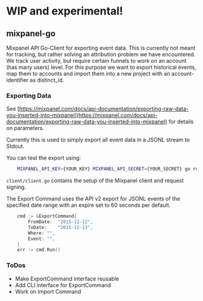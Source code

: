 # WIP and experimental!

## mixpanel-go
Mixpanel API Go-Client for exporting event data. This is currently not meant for tracking, but rather solving an attribution problem we have encountered. We track user activity, but require certain funnels to work on an account (has many users) level. For this purpose we want to export historical events, map them to accounts and import them into a new project with an account-identifier as distinct_id.


### Exporting Data
See [https://mixpanel.com/docs/api-documentation/exporting-raw-data-you-inserted-into-mixpanel](https://mixpanel.com/docs/api-documentation/exporting-raw-data-you-inserted-into-mixpanel) for details on parameters.

Currently this is used to simply export all event data in a JSONL stream to Stdout.

You can test the export using:
```sh
	MIXPANEL_API_KEY={YOUR_KEY} MIXPANEL_API_SECRET={YOUR_SECRET} go run main.go
```

`client/client.go` contains the setup of the Mixpanel client and request signing.

The Export Command uses the API v2 export for JSONL events of the specified date range with an expire set to 60 seconds per default.

```go
	cmd := &ExportCommand{
		FromDate:  "2015-12-12",
		ToDate:    "2015-12-13",
		Where: "",
		Event: "",
	}
	err := cmd.Run()
```

### ToDos
* Make ExportCommand interface reusable
* Add CLI interface for ExportCommand
* Work on Import Command
